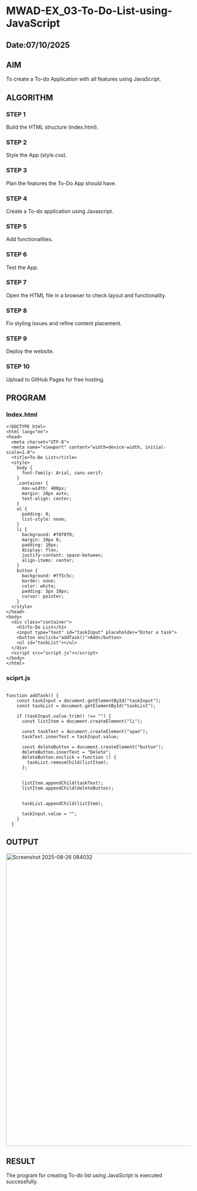 # MWAD-EX_03-To-Do-List-using-JavaScript
## Date:07/10/2025

## AIM
To create a To-do Application with all features using JavaScript.

## ALGORITHM
### STEP 1
Build the HTML structure (index.html).

### STEP 2
Style the App (style.css).

### STEP 3
Plan the features the To-Do App should have.

### STEP 4
Create a To-do application using Javascript.

### STEP 5
Add functionalities.

### STEP 6
Test the App.

### STEP 7
Open the HTML file in a browser to check layout and functionality.

### STEP 8
Fix styling issues and refine content placement.

### STEP 9
Deploy the website.

### STEP 10
Upload to GitHub Pages for free hosting.

## PROGRAM
### Index.html
```
<!DOCTYPE html>
<html lang="en">
<head>
  <meta charset="UTF-8">
  <meta name="viewport" content="width=device-width, initial-scale=1.0">
  <title>To-Do List</title>
  <style>
    body {
      font-family: Arial, sans-serif;
    }
    .container {
      max-width: 400px;
      margin: 20px auto;
      text-align: center;
    }
    ul {
      padding: 0;
      list-style: none;
    }
    li {
      background: #f0f0f0;
      margin: 10px 0;
      padding: 10px;
      display: flex;
      justify-content: space-between;
      align-items: center;
    }
    button {
      background: #ff5c5c;
      border: none;
      color: white;
      padding: 5px 10px;
      cursor: pointer;
    }
  </style>
</head>
<body>
  <div class="container">
    <h1>To-Do List</h1>
    <input type="text" id="taskInput" placeholder="Enter a task">
    <button onclick="addTask()">Add</button>
    <ul id="taskList"></ul>
  </div>
  <script src="script.js"></script>
</body>
</html>
```
### sciprt.js 
```

function addTask() {
    const taskInput = document.getElementById("taskInput");
    const taskList = document.getElementById("taskList");
  
    if (taskInput.value.trim() !== "") {
      const listItem = document.createElement("li");

      const taskText = document.createElement("span");
      taskText.innerText = taskInput.value;

      const deleteButton = document.createElement("button");
      deleteButton.innerText = "Delete";
      deleteButton.onclick = function () {
        taskList.removeChild(listItem);
      };
  

      listItem.appendChild(taskText);
      listItem.appendChild(deleteButton);
  

      taskList.appendChild(listItem);
  
      taskInput.value = "";
    }
  }
```

## OUTPUT

<img width="1428" height="797" alt="Screenshot 2025-08-26 084032" src="https://github.com/user-attachments/assets/63b35c79-4d1a-4596-a7d8-29c131f34fbc" />

## RESULT
The program for creating To-do list using JavaScript is executed successfully.

